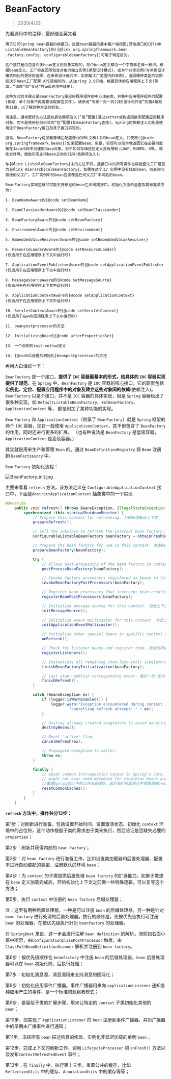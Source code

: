 # BeanFactory

> 2020/4/23

先看源码中的注释，最好结合英文看

```
用于访问Spring bean容器的根接口。这是bean容器的基本客户端视图;其他接口如{@link ListableBeanFactory}和({@link org.springframework.bean .factory.config. configurablebeanfactory})可用于特定目的。

这个接口是由包含许多bean定义的对象实现的，每个bean定义都由一个字符串名惟一标识。根据bean定义，工厂将返回所包含对象的独立实例(原型设计模式)，或单个共享实例(与单例设计模式相比的更好的选择，在单例设计模式中，实例是工厂范围内的单例)。返回哪种类型的实例取决于bean工厂配置:API是相同的。从Spring 2.0开始，根据具体的应用程序上下文(例如，“请求”和“会话”在web环境中适用)。

这种方式的关键点是BeanFactory是应用程序组件的中心注册表，并集中应用程序组件的配置(例如，单个对象不再需要读取属性文件)。请参阅“专家一对一的J2EE设计和开发”的第4章和第11章，以了解这种方法的好处。

请注意，通常更好的方法是依靠依赖项注入(“推”配置)通过setter或构造函数来配置应用程序对象，而不是使用任何形式的“拉”配置(如BeanFactory查找)。Spring的依赖注入功能是使用这个BeanFactory接口及其子接口实现的。

通常，BeanFactory将加载存储在配置源(如XML文档)中的bean定义，并使用({@code org.springframework.beans})包来配置bean。但是，实现可以简单地返回它在必要时直接在Java代码中创建的Java对象。对于如何存储这些定义没有限制:LDAP、RDBMS、XML、属性文件等。鼓励实现支持bean之间的引用(依赖项注入)。

与{@link ListableBeanFactory}中的方法不同，此接口中的所有操作也将检查父工厂是否为{@link HierarchicalBeanFactory}。如果在这个工厂实例中没有找到bean，则会询问直接的父工厂。工厂实例中的bean应该覆盖任何父工厂中同名的bean。

BeanFactory实现应该尽可能支持标准的bean生命周期接口。初始化方法的全套及其标准顺序为:

1. BeanNameAware的{@code setBeanName}

2. BeanClassLoaderAware的{@code setBeanClassLoader}

3. BeanFactoryAware的{@code setBeanFactory}

4. EnvironmentAware的{@code setEnvironment}

5. EmbeddedValueResolverAware的{@code setEmbeddedValueResolver}

6. ResourceLoaderAware的{@code setResourceLoader}
(仅适用于在应用程序上下文中运行时)

7. ApplicationEventPublisherAware的{@code setApplicationEventPublisher
(仅适用于在应用程序上下文中运行时)

8. MessageSourceAware的{@code setMessageSource}
(仅适用于在应用程序上下文中运行时)

9. ApplicationContextAware的{@code setApplicationContext}
(仅适用于在应用程序上下文中运行时)

10. ServletContextAware的{@code setServletContext}
(仅适用于在web应用程序上下文中运行时)

11. beanpostprocessor的方法

12. InitializingBean的{@code afterPropertiesSet}

13. 一个自制的init-method定义

14. {@code后处理后初始化}beanpostprocessor的方法
```

再用大白话说一下：

`BeanFactory` 是一个接口，**提供了 `IOC` 容器最基本的形式，给具体的 `IOC` 容器实现提供了规范**。在 `Spring` 中，`BeanFactory` 是 `IOC` 容器的核心接口，它的职责包括**实例化、定位、配置应用程序中的对象及建立这些对象间的依赖**(依赖注入)。`BeanFactory` 只是个接口，并不是 `IOC` 容器的具体实现，但是 `Spring` 容器给出了很多种实现，如 `DefaultListableBeanFactory`、`XmlBeanFactory`、`ApplicationContext` 等， 都是附加了某种功能的实现。

`BeanFactory` 和 `ApplicationContext`（继承了 `BeanFactory`）就是 `Spring` 框架的两个 `IOC` 容器，现在一般使用 `ApplicationnContext`，其不但包含了 `BeanFactory` 的作用，同时还进行更多的扩展。 （也有种说法是 `BeanFactory` 是低级容器，`ApplicationContext` 是高级容器。）

其实就是用来生产和管理 `Bean` 的。通过 `BeanDefinitionRegistry` 将 `Bean` 注册到 `BeanFactzaiory` 中。

`BeanFactory` 初始化流程：

![BeanFactory_init.jpg](http://www.qxnekoo.cn:8888/images/2020/04/22/BeanFactory_init.jpg)

主要来看看 `refresh` 方法，该方法定义在 `ConfigurableApplicationContext` 接口中，下面是`AbstractApplicationContext` 抽象类中的一个实现

```java
@Override
	public void refresh() throws BeansException, IllegalStateException {
		synchronized (this.startupShutdownMonitor) {
			// Prepare this context for refreshing. 为刷新准备此上下文。
			prepareRefresh();

			// Tell the subclass to refresh the internal bean factory.告诉子类刷新内部bean工厂。
			ConfigurableListableBeanFactory beanFactory = obtainFreshBeanFactory();

			// Prepare the bean factory for use in this context. 准备bean工厂以供在此上下文中使用。
			prepareBeanFactory(beanFactory);

			try {
				// Allows post-processing of the bean factory in context subclasses. 允许在上下文子类中对bean工厂进行后处理。
				postProcessBeanFactory(beanFactory);

				// Invoke factory processors registered as beans in the context. 调用上下文中注册为bean的工厂处理器。
				invokeBeanFactoryPostProcessors(beanFactory);

				// Register bean processors that intercept bean creation. 注册拦截bean创建的bean处理器。
				registerBeanPostProcessors(beanFactory);

				// Initialize message source for this context. 为此上下文初始化消息源。
				initMessageSource();
 
				// Initialize event multicaster for this context. 为此上下文初始化事件多播程序。
				initApplicationEventMulticaster();

				// Initialize other special beans in specific context subclasses. 初始化特定上下文子类中的其他特殊bean。
				onRefresh();

				// Check for listener beans and register them. 检查侦听器bean并注册它们。
				registerListeners();

				// Instantiate all remaining (non-lazy-init) singletons. 实例化所有剩余的(非惰性初始化)单例。
				finishBeanFactoryInitialization(beanFactory);

				// Last step: publish corresponding event. 最后一步:发布相应的事件。
				finishRefresh();
			}

			catch (BeansException ex) {
				if (logger.isWarnEnabled()) {
					logger.warn("Exception encountered during context initialization - " +
							"cancelling refresh attempt: " + ex);
				}

				// Destroy already created singletons to avoid dangling resources. 销毁已经创建的单例，以避免挂起资源。
				destroyBeans();

				// Reset 'active' flag.
				cancelRefresh(ex);

				// Propagate exception to caller.
				throw ex;
			}

			finally {
				// Reset common introspection caches in Spring's core, since we
				// might not ever need metadata for singleton beans anymore...
                //重置Spring核心中的公共自省缓存，因为我们可能再也不需要单例bean的元数据了……
				resetCommonCaches();
			}
		}
	}
```

**`refresh` 方法中，操作共分13步：**

第1步：对刷新进行准备，包括设置开始时间、设置激活状态、初始化 `context` 环境中的占位符，这个动作根据子类的需求由子类来执行，然后验证是否缺失必要的 `properties`；

第2步：刷新并获得内部的 `bean factory`；

第3步：对 `bean factory` 进行准备工作，比如设置类加载器和后置处理器、配置不进行自动装配的类型、注册默认的环境 `bean`；

第4步：为 `context` 的子类提供后置处理 `bean factory` 的扩展能力。如果子类想在 `bean` 定义加载完成后，开始初始化上下文之前做一些特殊逻辑，可以复写这个方法；

第5步，执行 `context` 中注册的 `bean factory` 后缀处理器；

注：这里有两种后置处理器，一种是可以注册 `bean` 的后缀处理器，另一种是针对 `bean factory` 进行处理的后置处理器。执行的顺序是，先按优先级执行可注册 `bean` 的处理器，在按优先级执行针对 `beanfactory` 的处理器。

对 `SpringBoot` 来说，这一步会进行注解 `bean definition` 的解析。流程如右面小框中所示，由`ConfigurationClassPostProcessor` 触发、由 `ClassPathBeanDefinitionScanner` 解析并注册到 `bean factory`。

第6步：按优先级顺序在 `beanfactory` 中注册 `bean` 的后缀处理器，`bean` 后置处理器可以在 `bean` 初始化前、后执行处理；

第7步：初始化消息源，消息源用来支持消息的国际化；

第8步：初始化应用事件广播器。事件广播器用来向 `applicationListener` 通知各种应用产生的事件，是一个标准的观察者模式；

第9步，是留给子类的扩展步骤，用来让特定的 `context` 子类初始化其他的 `bean`；

第10步，把实现了 `ApplicationListener` 的 `bean` 注册到事件广播器，并对广播器中的早期未广播事件进行通知；

第11步，冻结所有 `bean` 描述信息的修改，实例化非延迟加载的单例 `bean`；

第12步，完成上下文的刷新工作，调用 `LifecycleProcessor` 的 `onFresh()` 方法以及发布`ContextRefreshedEvent` 事件；

第13步：在 `finally` 中，执行第十三步，重置公共的缓存，比如 `ReflectionUtils` 中的缓存、`AnnotationUtils` 中的缓存等等；

















